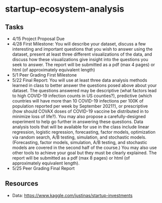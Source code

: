 # startup-ecosystem-analysis

## Tasks

- 4/15 Project Proposal Due
- 4/28 First Milestone: You will describe your dataset, discuss a few interesting and important questions that you wish to answer using the dataset, present at least three different visualizations of the data, and discuss how these visualizations give insight into the questions you seek to answer. The report will be submitted as a pdf (max 4 pages) or html (of approximately equivalent length)
- 5/1 Peer Grading First Milestone
- 5/22 Final Report: You will use at least three data analysis methods learned in class to better answer the questions posed above about your dataset. The questions answered may be descriptive (what factors lead to high COVID-19 infection counts in US counties?), predictive (which countries will have more than 10 COVID-19 infections per 100K of population reported per week by September 2021?), or prescriptive (how should COVAX doses of COVID-19 vaccine be distributed in to minimize loss of life?). You may also propose a carefully-designed experiment to help go further in answering these questions. Data analysis tools that will be available for use in the class include linear regression, logistic regression, forecasting, factor models, optimization via random search, A/B testing, simulation, and stochastic models. (Forecasting, factor models, simulation, A/B testing, and stochastic models are covered in the second half of the course.) You may also use other tools to achieve your goal but they must be clearly explained. The report will be submitted as a pdf (max 8 pages) or html (of approximately equivalent length).
- 5/25 Peer Grading Final Report

## Resources

- Data: https://www.kaggle.com/justinas/startup-investments
